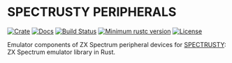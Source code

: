 SPECTRUSTY PERIPHERALS
======================

[![Crate][Crate img]][Crate Link]
[![Docs][Docs img]][Docs Link]
[![Build Status][Build img]][Build Link]
[![Minimum rustc version][rustc version img]][rustc version link]
[![License][License img]][License Link]

Emulator components of ZX Spectrum peripheral devices for [SPECTRUSTY]: ZX Spectrum emulator library in Rust.

[SPECTRUSTY]: https://royaltm.github.io/spectrusty/
[Crate Link]: https://crates.io/crates/spectrusty-peripherals
[Crate img]: https://img.shields.io/crates/v/spectrusty-peripherals.svg
[Docs Link]: https://docs.rs/spectrusty-peripherals
[Docs img]: https://docs.rs/spectrusty-peripherals/badge.svg
[Build Link]: https://travis-ci.org/royaltm/spectrusty
[Build img]: https://travis-ci.org/royaltm/spectrusty.svg?branch=master
[rustc version link]: https://github.com/royaltm/spectrusty#rust-version-requirements
[rustc version img]: https://img.shields.io/badge/rustc-1.59+-lightgray.svg
[License Link]: https://www.gnu.org/licenses/#LGPL
[License img]: https://img.shields.io/crates/l/spectrusty-peripherals